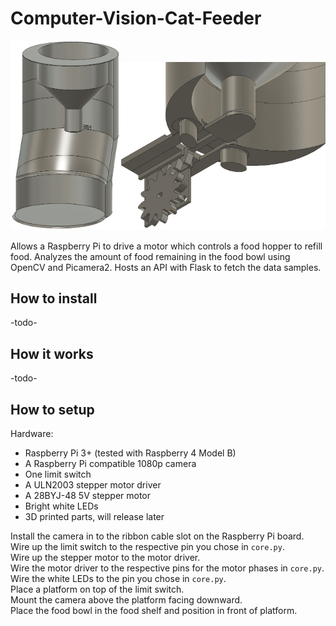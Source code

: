 # Computer-Vision-Cat-Feeder
<img src="images/front.png" width="35%"><img src="images/exploded.png" width="65%">


Allows a Raspberry Pi to drive a motor which controls a food hopper to refill food. Analyzes the amount of food remaining in the food bowl using OpenCV and Picamera2. Hosts an API with Flask to fetch the data samples.

## How to install
-todo-

## How it works
-todo-

## How to setup
Hardware:
 - Raspberry Pi 3+ (tested with Raspberry 4 Model B)
 - A Raspberry Pi compatible 1080p camera
 - One limit switch
 - A ULN2003 stepper motor driver
 - A 28BYJ-48 5V stepper motor
 - Bright white LEDs
 - 3D printed parts, will release later

Install the camera in to the ribbon cable slot on the Raspberry Pi board.  
Wire up the limit switch to the respective pin you chose in `core.py`.  
Wire up the stepper motor to the motor driver.  
Wire the motor driver to the respective pins for the motor phases in `core.py`.  
Wire the white LEDs to the pin you chose in `core.py`.  
Place a platform on top of the limit switch.  
Mount the camera above the platform facing downward.  
Place the food bowl in the food shelf and position in front of platform.

